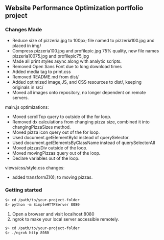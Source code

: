 ## Website Performance Optimization portfolio project

### Changes Made
- Reduce size of pizzeria.jpg to 100px; file named to pizzeria100.jpg and placed in img/
- Compress pizzeria100.jpg and profilepic.jpg 75% quality, new file names pizzeria10075.jpg and profilepic75.jpg
- Made all print styles async along with analytic scripts.
- Removed Open Sans Font due to long download times
- Added media tag to print.css
- Removed README.md from dist/
- Added optimized image,JS, and CSS resources to dist/, keeping originals in src/
- Moved all images onto repository, no longer dependent on remote servers.

main.js optimizations:
- Moved scrollTop query to outside of the for loop.
- Removed dx calculations from changing pizza size, combined it into changingPizzaSizes method.
- Moved pizza icon query out of the for loop.
- Used document.getElementById instead of querySelector.
- Used document.getElementsByClassName instead of querySelectorAll
- Moved pizzasDiv outside of the loop.
- Moved movingPizzas query out of the loop.
- Declare variables out of the loop.

views/css/style.css changes:
- added transformZ(0); to moving pizzas.

### Getting started

  ```bash
  $> cd /path/to/your-project-folder
  $> python -m SimpleHTTPServer 8080
  ```

1. Open a browser and visit localhost:8080
1. ngrok to make your local server accessible remotely.

  ``` bash
  $> cd /path/to/your-project-folder
  $> ./ngrok http 8080
  ```
